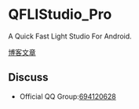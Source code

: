 # QFLIStudio_Pro
A Quick Fast Light Studio For Android.


[博客文章](https://lqsxm666.top/qflistudio_pro)


## Discuss

* Official QQ Group:[694120628](https://azurekiln.cn/qfli_group)
